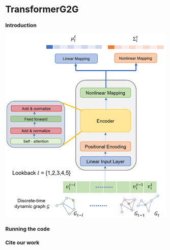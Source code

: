 # TransformerG2G

### Introduction
<img src="transformerG2G.png" alt="architecture" width="600"/>


### Running the code

### Cite our work
